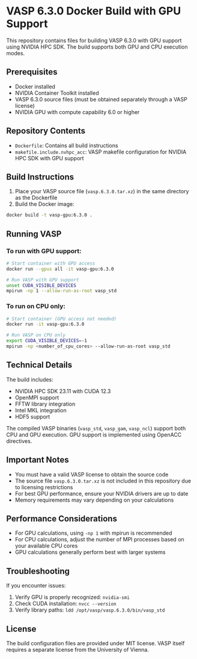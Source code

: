 # VASP 6.3.0 Docker Build with GPU Support

This repository contains files for building VASP 6.3.0 with GPU support using NVIDIA HPC SDK. The build supports both GPU and CPU execution modes.

## Prerequisites

- Docker installed
- NVIDIA Container Toolkit installed
- VASP 6.3.0 source files (must be obtained separately through a VASP license)
- NVIDIA GPU with compute capability 6.0 or higher

## Repository Contents

- `Dockerfile`: Contains all build instructions
- `makefile.include.nvhpc_acc`: VASP makefile configuration for NVIDIA HPC SDK with GPU support

## Build Instructions

1. Place your VASP source file (`vasp.6.3.0.tar.xz`) in the same directory as the Dockerfile
2. Build the Docker image:
```bash
docker build -t vasp-gpu:6.3.0 .
```

## Running VASP

### To run with GPU support:
```bash
# Start container with GPU access
docker run --gpus all -it vasp-gpu:6.3.0

# Run VASP with GPU support
unset CUDA_VISIBLE_DEVICES
mpirun -np 1 --allow-run-as-root vasp_std
```

### To run on CPU only:
```bash
# Start container (GPU access not needed)
docker run -it vasp-gpu:6.3.0

# Run VASP on CPU only
export CUDA_VISIBLE_DEVICES=-1
mpirun -np <number_of_cpu_cores> --allow-run-as-root vasp_std
```

## Technical Details

The build includes:
- NVIDIA HPC SDK 23.11 with CUDA 12.3
- OpenMPI support
- FFTW library integration
- Intel MKL integration
- HDF5 support

The compiled VASP binaries (`vasp_std`, `vasp_gam`, `vasp_ncl`) support both CPU and GPU execution. GPU support is implemented using OpenACC directives.

## Important Notes

- You must have a valid VASP license to obtain the source code
- The source file `vasp.6.3.0.tar.xz` is not included in this repository due to licensing restrictions
- For best GPU performance, ensure your NVIDIA drivers are up to date
- Memory requirements may vary depending on your calculations

## Performance Considerations

- For GPU calculations, using `-np 1` with mpirun is recommended
- For CPU calculations, adjust the number of MPI processes based on your available CPU cores
- GPU calculations generally perform best with larger systems

## Troubleshooting

If you encounter issues:
1. Verify GPU is properly recognized: `nvidia-smi`
2. Check CUDA installation: `nvcc --version`
3. Verify library paths: `ldd /opt/vasp/vasp.6.3.0/bin/vasp_std`

## License

The build configuration files are provided under MIT license. VASP itself requires a separate license from the University of Vienna.
